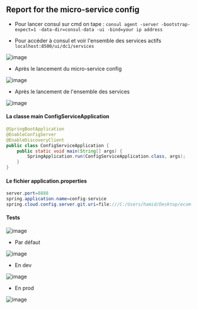 ## Report for the micro-service config

- Pour lancer consul sur cmd on tape : `consul agent -server -bootstrap-expect=1 -data-dir=consul-data -ui -bind=your ip address`

- Pour accéder à consul et voir l'ensemble des services actifs `localhost:8500/ui/dc1/services`


![image](https://github.com/WebProjDeveloper/JEE_All_Activities/assets/125798807/009c06a9-d1c7-470b-9d75-f524c64a6faa)

- Après le lancement du micro-service config

![image](https://github.com/WebProjDeveloper/JEE_All_Activities/assets/125798807/27959b42-edfb-4f71-b1a2-47422e4c1d6f)


- Après le lancement de l'ensemble des services

![image](https://github.com/WebProjDeveloper/JEE_All_Activities/assets/125798807/ea255f81-4fc2-4f89-af4c-db5093bfddac)


#### La classe main ConfigServiceApplication

```java
@SpringBootApplication
@EnableConfigServer
@EnableDiscoveryClient
public class ConfigServiceApplication {
	public static void main(String[] args) {
		SpringApplication.run(ConfigServiceApplication.class, args);
	}
}
```


#### Le fichier application.properties

```java
server.port=8888
spring.application.name=config-service
spring.cloud.config.server.git.uri=file:///C:/Users/hamid/Desktop/ecom-emsi/ecom-emsi/config-repo
```

#### Tests

![image](https://github.com/WebProjDeveloper/JEE_All_Activities/assets/125798807/92ecafdf-ef11-4c44-8a5e-2c6b52ad4aa3)

- Par défaut

![image](https://github.com/WebProjDeveloper/JEE_All_Activities/assets/125798807/8cc8af77-ed47-4837-a776-b0a5372abe78)

- En dev

![image](https://github.com/WebProjDeveloper/JEE_All_Activities/assets/125798807/7f32796a-a24d-49b2-99e5-0143733cf9ca)

- En prod

![image](https://github.com/WebProjDeveloper/JEE_All_Activities/assets/125798807/aa27dad1-e602-49cc-a988-fba674bf86a8)







